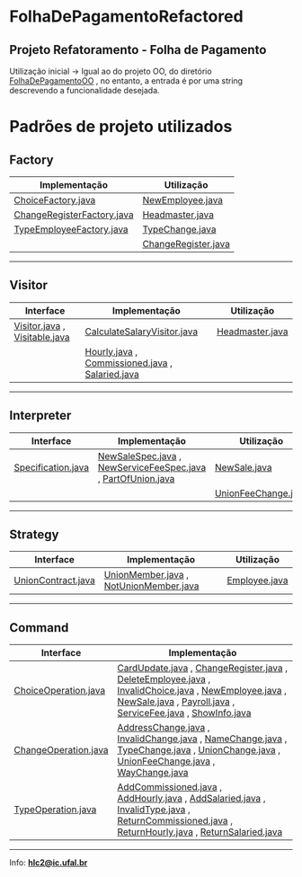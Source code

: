 # FolhaDePagamentoRefactored

## Projeto Refatoramento - Folha de Pagamento

Utilização inicial -> Igual ao do projeto OO, do diretório [FolhaDePagamentoOO](https://github.com/hglps/FolhaDePagamentoOO/) , 
no entanto, a entrada é por uma string descrevendo a funcionalidade desejada.

# Padrões de projeto utilizados

## Factory
| Implementação | Utilização|
| ------------- | ----------- | 
|  [ChoiceFactory.java](https://github.com/hglps/FolhaDePagamentoRefactored/blob/master/src/choicesmenufactory/ChoiceFactory.java)    |  [NewEmployee.java](https://github.com/hglps/FolhaDePagamentoRefactored/blob/master/src/choicesmenufactory/NewEmployee.java) |
|   [ChangeRegisterFactory.java](https://github.com/hglps/FolhaDePagamentoRefactored/blob/master/src/registerfactory/ChangeRegisterFactory.java) |  [Headmaster.java](https://github.com/hglps/FolhaDePagamentoRefactored/blob/master/src/main/HeadMaster.java) |
|   [TypeEmployeeFactory.java](https://github.com/hglps/FolhaDePagamentoRefactored/blob/master/src/typemenufactory/TypeEmployeeFactory.java) | [TypeChange.java](https://github.com/hglps/FolhaDePagamentoRefactored/blob/master/src/registerfactory/TypeChange.java) |
| | [ChangeRegister.java](https://github.com/hglps/FolhaDePagamentoRefactored/blob/master/src/choicesmenufactory/ChangeRegister.java) |

---

## Visitor
| Interface | Implementação |  Utilização |
| ------------- | ------------- | ------------- |
|  [Visitor.java](https://github.com/hglps/FolhaDePagamentoRefactored/blob/master/src/visitor/Visitor.java) , [Visitable.java](https://github.com/hglps/FolhaDePagamentoRefactored/blob/master/src/visitor/Visitable.java)    |  [CalculateSalaryVisitor.java](https://github.com/hglps/FolhaDePagamentoRefactored/blob/master/src/visitor/CalculateSalaryVisitor.java)   |   [Headmaster.java](https://github.com/hglps/FolhaDePagamentoRefactored/blob/master/src/main/HeadMaster.java)|
|     |  [Hourly.java](https://github.com/hglps/FolhaDePagamentoRefactored/blob/master/src/companypackage/Hourly.java) , [Commissioned.java](https://github.com/hglps/FolhaDePagamentoRefactored/blob/master/src/companypackage/Commissioned.java) , [Salaried.java](https://github.com/hglps/FolhaDePagamentoRefactored/blob/master/src/companypackage/Salaried.java)   |   

---

## Interpreter
| Interface | Implementação |  Utilização |
| ------------- | ------------- | ------------- |
|  [Specification.java](https://github.com/hglps/FolhaDePagamentoRefactored/blob/master/src/interpreter/Specification.java)    |  [NewSaleSpec.java](https://github.com/hglps/FolhaDePagamentoRefactored/blob/master/src/interpreter/NewSaleSpec.java) , [NewServiceFeeSpec.java](https://github.com/hglps/FolhaDePagamentoRefactored/blob/master/src/interpreter/NewServiceFeeSpec.java) , [PartOfUnion.java](https://github.com/hglps/FolhaDePagamentoRefactored/blob/master/src/interpreter/PartOfUnion.java)  |   [NewSale.java](https://github.com/hglps/FolhaDePagamentoRefactored/blob/master/src/choicesmenufactory/NewSale.java) |
|     |    |  [UnionFeeChange.java](https://github.com/hglps/FolhaDePagamentoRefactored/blob/master/src/registerfactory/UnionFeeChange.java) |

---

## Strategy
| Interface | Implementação |  Utilização |
| ------------- | ------------- | ------------- |
| [UnionContract.java](https://github.com/hglps/FolhaDePagamentoRefactored/blob/master/src/strategy/UnionContract.java)     |  [UnionMember.java](https://github.com/hglps/FolhaDePagamentoRefactored/blob/master/src/strategy/UnionMember.java) , [NotUnionMember.java](https://github.com/hglps/FolhaDePagamentoRefactored/blob/master/src/strategy/NotUnionMember.java)  |   [Employee.java](https://github.com/hglps/FolhaDePagamentoRefactored/blob/master/src/companypackage/Employee.java) |

---

## Command
| Interface | Implementação | 
| ------------- | ------------- | 
| [ChoiceOperation.java](https://github.com/hglps/FolhaDePagamentoRefactored/blob/master/src/choicesmenufactory/ChoiceOperation.java)     |  [CardUpdate.java](https://github.com/hglps/FolhaDePagamentoRefactored/blob/master/src/choicesmenufactory/CardUpdate.java) , [ChangeRegister.java](https://github.com/hglps/FolhaDePagamentoRefactored/blob/master/src/choicesmenufactory/ChangeRegister.java) , [DeleteEmployee.java](https://github.com/hglps/FolhaDePagamentoRefactored/blob/master/src/choicesmenufactory/DeleteEmployee.java) , [InvalidChoice.java](https://github.com/hglps/FolhaDePagamentoRefactored/blob/master/src/choicesmenufactory/InvalidChoice.java) , [NewEmployee.java](https://github.com/hglps/FolhaDePagamentoRefactored/blob/master/src/choicesmenufactory/NewEmployee.java) , [NewSale.java](https://github.com/hglps/FolhaDePagamentoRefactored/blob/master/src/choicesmenufactory/NewSale.java) , [Payroll.java](https://github.com/hglps/FolhaDePagamentoRefactored/blob/master/src/choicesmenufactory/Payroll.java) , [ServiceFee.java](https://github.com/hglps/FolhaDePagamentoRefactored/blob/master/src/choicesmenufactory/ServiceFee.java) , [ShowInfo.java](https://github.com/hglps/FolhaDePagamentoRefactored/blob/master/src/choicesmenufactory/ShowInfo.java)
|  [ChangeOperation.java](https://github.com/hglps/FolhaDePagamentoRefactored/blob/master/src/registerfactory/ChangeOperation.java)     |  [AddressChange.java](https://github.com/hglps/FolhaDePagamentoRefactored/blob/master/src/registerfactory/AddressChange.java) ,  [InvalidChange.java](https://github.com/hglps/FolhaDePagamentoRefactored/blob/master/src/registerfactory/InvalidChange.java) , [NameChange.java](https://github.com/hglps/FolhaDePagamentoRefactored/blob/master/src/registerfactory/NameChange.java) , [TypeChange.java](https://github.com/hglps/FolhaDePagamentoRefactored/blob/master/src/registerfactory/TypeChange.java) , [UnionChange.java](https://github.com/hglps/FolhaDePagamentoRefactored/blob/master/src/registerfactory/UnionChange.java) , [UnionFeeChange.java](https://github.com/hglps/FolhaDePagamentoRefactored/blob/master/src/registerfactory/UnionFeeChange.java) , [WayChange.java](https://github.com/hglps/FolhaDePagamentoRefactored/blob/master/src/registerfactory/WayChange.java)  |
|  [TypeOperation.java](https://github.com/hglps/FolhaDePagamentoRefactored/blob/master/src/typemenufactory/TypeOperation.java)      | [AddCommissioned.java](https://github.com/hglps/FolhaDePagamentoRefactored/blob/master/src/typemenufactory/AddCommissioned.java) , [AddHourly.java](https://github.com/hglps/FolhaDePagamentoRefactored/blob/master/src/typemenufactory/AddHourly.java) , [AddSalaried.java](https://github.com/hglps/FolhaDePagamentoRefactored/blob/master/src/typemenufactory/AddSalaried.java) , [InvalidType.java](https://github.com/hglps/FolhaDePagamentoRefactored/blob/master/src/typemenufactory/InvalidType.java) , [ReturnCommissioned.java](https://github.com/hglps/FolhaDePagamentoRefactored/blob/master/src/typemenufactory/ReturnCommissioned.java) , [ReturnHourly.java](https://github.com/hglps/FolhaDePagamentoRefactored/blob/master/src/typemenufactory/ReturnHourly.java) , [ReturnSalaried.java](https://github.com/hglps/FolhaDePagamentoRefactored/blob/master/src/typemenufactory/ReturnSalaried.java)  | 

---


Info: **hlc2@ic.ufal.br**
         
